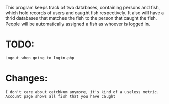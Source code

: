 This program keeps track of two databases, containing persons and fish, which hold records of users and caught fish respectively. It also will have a thrid databases that matches the fish to the person that caught the fish. People will be automatically assigned a fish as whoever is logged in. 

# TODO:
```
Logout when going to login.php
```
# Changes:
```
I don't care about catchNum anymore, it's kind of a useless metric.
Account page shows all fish that you have caught
```